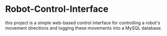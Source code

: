 # Robot-Control-Interface
 this project is a simple web-based control interface for controlling a robot's movement directions and logging these movements into a MySQL database.
